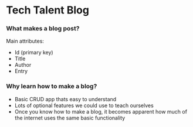 # Tech Talent Blog

### What makes a blog post?

Main attributes:

- Id (primary key)
- Title
- Author
- Entry

### Why learn how to make a blog?

- Basic CRUD app thats easy to understand
- Lots of optional features we could use to teach ourselves
- Once you know how to make a blog, it becomes apparent how much of the internet uses the same basic functionality
